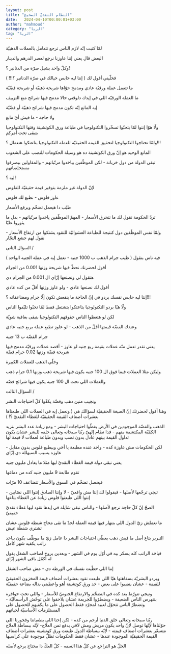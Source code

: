 ```yaml
---
layout: post
title: "النظام النقديّ الصحيح"
date:   2024-04-10T00:00:01+03:00
author: "mahmoud"
category: "الربا"
tag: "الربا"
---
```



لمّا كتبت إنّه لازم الناس ترجع تتعامل بالعملات
الذهبيّة

البعض قال يعني إنتا عاوزنا نرجع لعصر الدرهم
والدينار

وكلّ واحد يشيل صرّة من الدنانير ؟!




فخلّيني أقول لك ( إنتا ليه حابس خيالك في صرّة الدنانير
؟!!! )

ما تتعمل عملة ورقيّة عادي ومدمج جوّاها شريحة ذهبيّة أو
شريحة فضّيّة

ما العملة الورقيّة اللي في إيدك دلوقتي حالا مدمج فيها
شرائح منع التزييف

إيه المانع إنّه تكون مدمج فيها شرائح ذهبيّة أو فضّيّة

ولا حاجة - ما فيش أيّ مانع




ولّا هوّا إنتوا لمّا بتحبّوا تسخّروا التكنولوجيا في طباعة ورق
الكوتشينة وقتها التكنولوجيا بتبقى تحت أمركم

ولمّا تحتاجوا التكنولوجيا لتحقيق القيمة الحقيقيّة للعملة
التكنولوجيا بتاعتكوا هتعطل ؟!!!




المانع الوحيد هو إنّ ورق الكوتشينة ده هو وسيلة الحكومات
للنصب على الشعوب

تبقى الدولة من دول خربانة - لكن الموظّفين بياخدوا
مرتّباتهم - والمقاولين بيصرفوا مستخلصاتهم

ليه ؟!

لإنّ الدولة غير ملزمة بتوفير قيمة حقيقيّة للفلوس

عاوز فلوس - نطبع لك فلوس




طيّب دا هيعمل تضخّم ويرفع الأسعار

تردّ الحكومة تقول لك ما تتحرق الأسعار - المهمّ الموظّفين
ياخدوا مرتّباتهم - بدل ما يثوروا عليّا




ولمّا نفس الموظّفين دول كنتيجة للطباعة العشوائيّة للنقود
يشتكوا من ارتفاع الأسعار - نقول لهم جشع التجّار




السؤال التاني /

فيه ناس بتقول ( طيب جرام الذهب ب 1000 جنيه - نعمل إيه في
عملة الجنيه الواحد )

أقول لحضرتك نحطّ فيها شريحة وزنها 0.001 من الجرام

هتقول لي ونصنعها إزّاي ال 0.001 من الجرام دي

أقول لك نصنعها عادي - ولو عاوز وزنها أقلّ من كده
عادي




إنتا ليه حابس نفسك بردو في إنّ الحاجة ما ينفعش تكون إلّا
جرام ومضاعفاته ؟!!!

ولّا هيّا بردو التكنولوجيا بتاعتكوا بتشتغل فقط لمّا تحبّوا
تليّفوا الناس

لكن لو هتعطوا الناس حقوقهم التكنولوجيا بتبقى بعافية
شويّة




وعندك الفضّة قيمتها أقلّ من الذهب - لو عاوز تطبع عملة بربع
جنيه عادي

جرام الفضّة ب 13 جنيه

يعني تقدر تعمل منّه عملات بقيمة ربع جنيه لو عاوز - أقصد
عملات ورقيّة مدمج فيها شريحة فضّة وزنها 0.02 جرام فضّة

وخلّي الذهب للعملات الكبيرة




وليكن مثلا العملات فيما فوق ال 100 جنيه يكون فيها شريحة
ذهب وزنها 0.1 جرام ذهب

والعملات اللي تحت ال 100 جنيه يكون فيها شرائح فضّة




السؤال التالت /

ونجيب منين دهب وفضّة يكفّوا كلّ احتياجات البشر

وهنا أقول لحضرتك إنّ الصيغة الحقيقيّة لسؤالك هي ( ونعمل
إيه في العملات اللي طبعناها بعشرات أضعاف القيمة الحقيقيّة للغطاء النقديّ
؟! )

الذهب والفضّة الموجودين في الأرض يغطّوا احتياجات البشر -
ومع زيادة عدد البشر بتزيد الكمّيّة المكتشفة منهم - فدا نظام إلهيّ ربّنا
سبحانه وتعالى خلقه للبشر عشان يكون تداول القيمة بينهم عادل بدون نصب
وبدون طباعة لعملات لا قيمة لها




لكن الحكومات مش عاوزة كده - واحد عنده مطبعة يا أخي
وبيطبع فلوس بدون مقابل - عاوزه يسيب السبهللة دي إزّاي

يعني تبقى دولة قيمة الغطاء النقديّ ليها مثلا ما يعادل
مليون جنيه

تقوم طابعة 9 مليون جنيه كده من دماغها

فيحصل تضخّم في السوق والأسعار تتضاعف 10 مرّات




تيجي ترجّعها لأصلها - فيقولوا لك إنتا مش واقعيّ - لا وإنتا
الصادق إنتوا اللي نصّابين - إنتوا اللي طبعتوا فلوس زيادة عن الغطاء
بتاعها

الصحّ إنّ كلّ حاجة ترجع لأصلها - والناس تبقى شايلة في إيدها
نقود ليها غطاء نقديّ حقيقيّ

ما نعملش زيّ الدول اللي بتنهار فيها قيمة العملة لحدّ ما
تقى محاج شنطة فلوس عشان تشتري شنطة عيش




التبرير بتاع أصل ما فيش دهب يغطّي احتياجات البشر دا عامل
زيّ ما موظّف يكون بياخد راتب يكفيه شهر كامل

فياخد الراتب كله يسكر بيه في أوّل يوم في الشهر - وبعدين
يروح لصاحب الشغل يقول له أكمّل باقي الشهر إزّاي

إنتا اللي حطّيت نفسك في الورطة دي - مش صاحب الشغل




وبردو البشريّة بسفاهتها هيّا اللي طبعت نقود بعشرات أضعاف
قيمة المخزون الحقيقيّ للقيمة - عشان ينصبوا على بعض - خد ورق كوتشينة أهو
واعطيني بداله بضاعة حقيقيّة

وتيجي تتورّط بعد كده في التضخّم والارتفاع الجنونيّ
للأسعار - واللي تحت حوافره بتتهرس الناس الضعيفة - ويضطرّوا للجريمة عشان
يلاحقوا على توحّش الرأسماليّة - وتضطرّ الناس تتحوّل لعبيد لمجرّد فقط الحصول
على ما يكفيهم للحصول على المستلزمات الأساسيّة لحياتهم




ربّنا سبحانه وتعالى خلق الدنيا أرحم من كده - لكن إحنا
اللي بطغياننا وفجورنا اللي حوّلناها لإنّها توصل لإنّ واحد يكون مريض ومش
لاقي يدفع تمن العلاج- لإنّه ببساطة العلاج متسعّر بعشرات أضعاف قيمته - لإنّه
ببساطة الدول طبعت ورق كوتشينة بعشرات أضعاف القيمة الحقيقيّة الموجودة
عندها - عشان فقط الحكومات تظلّ موجودة على كراسيها

الحلّ هو التراجع عن كلّ هذا السفه - كلّ العكّ دا محتاج يرجع
لأصله
